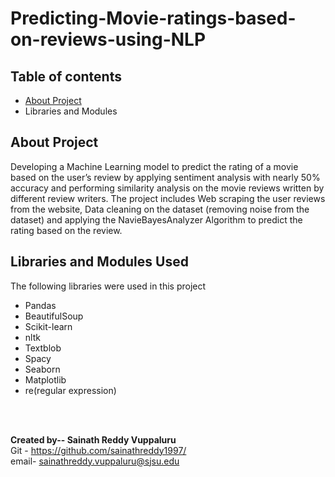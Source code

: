 # Predicting-Movie-ratings-based-on-reviews-using-NLP
## Table of contents
* [About Project](#general-info)
* Libraries and Modules
## About Project
 Developing a Machine Learning model to predict the rating of a movie based on the user’s review by applying sentiment analysis with nearly 50% accuracy and performing similarity analysis on the movie reviews written by different review writers. 
 The project includes Web scraping the user reviews from the website, Data cleaning on the dataset (removing noise from the dataset) and applying the NavieBayesAnalyzer Algorithm to predict the rating based on the review.
## Libraries and Modules Used
The following libraries were used in this project 
* Pandas
* BeautifulSoup
* Scikit-learn
* nltk
* Textblob
* Spacy
* Seaborn
* Matplotlib
* re(regular expression)

<br />
<br />



**Created by-- Sainath Reddy Vuppaluru** <br />
Git - https://github.com/sainathreddy1997/ <br />
email- sainathreddy.vuppaluru@sjsu.edu 



